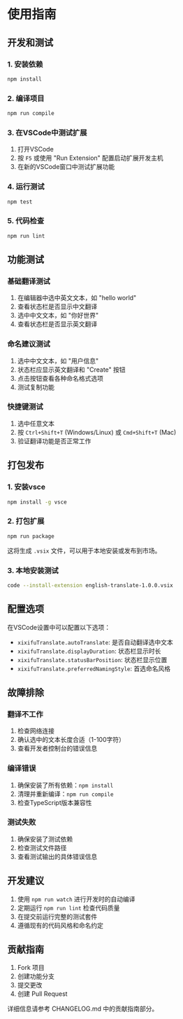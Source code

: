 # 使用指南

## 开发和测试

### 1. 安装依赖
```bash
npm install
```

### 2. 编译项目
```bash
npm run compile
```

### 3. 在VSCode中测试扩展

1. 打开VSCode
2. 按 `F5` 或使用 "Run Extension" 配置启动扩展开发主机
3. 在新的VSCode窗口中测试扩展功能

### 4. 运行测试
```bash
npm test
```

### 5. 代码检查
```bash
npm run lint
```

## 功能测试

### 基础翻译测试
1. 在编辑器中选中英文文本，如 "hello world"
2. 查看状态栏是否显示中文翻译
3. 选中中文文本，如 "你好世界"
4. 查看状态栏是否显示英文翻译

### 命名建议测试
1. 选中中文文本，如 "用户信息"
2. 状态栏应显示英文翻译和 "Create" 按钮
3. 点击按钮查看各种命名格式选项
4. 测试复制功能

### 快捷键测试
1. 选中任意文本
2. 按 `Ctrl+Shift+T` (Windows/Linux) 或 `Cmd+Shift+T` (Mac)
3. 验证翻译功能是否正常工作

## 打包发布

### 1. 安装vsce
```bash
npm install -g vsce
```

### 2. 打包扩展
```bash
npm run package
```

这将生成 `.vsix` 文件，可以用于本地安装或发布到市场。

### 3. 本地安装测试
```bash
code --install-extension english-translate-1.0.0.vsix
```

## 配置选项

在VSCode设置中可以配置以下选项：

- `xixifuTranslate.autoTranslate`: 是否自动翻译选中文本
- `xixifuTranslate.displayDuration`: 状态栏显示时长
- `xixifuTranslate.statusBarPosition`: 状态栏显示位置
- `xixifuTranslate.preferredNamingStyle`: 首选命名风格

## 故障排除

### 翻译不工作
1. 检查网络连接
2. 确认选中的文本长度合适（1-100字符）
3. 查看开发者控制台的错误信息

### 编译错误
1. 确保安装了所有依赖：`npm install`
2. 清理并重新编译：`npm run compile`
3. 检查TypeScript版本兼容性

### 测试失败
1. 确保安装了测试依赖
2. 检查测试文件路径
3. 查看测试输出的具体错误信息

## 开发建议

1. 使用 `npm run watch` 进行开发时的自动编译
2. 定期运行 `npm run lint` 检查代码质量
3. 在提交前运行完整的测试套件
4. 遵循现有的代码风格和命名约定

## 贡献指南

1. Fork 项目
2. 创建功能分支
3. 提交更改
4. 创建 Pull Request

详细信息请参考 CHANGELOG.md 中的贡献指南部分。
